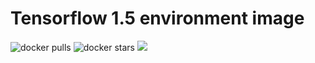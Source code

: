 # Tensorflow 1.5 environment image

![docker pulls](https://img.shields.io/docker/pulls/linkernetworks/tensorflow-15.svg) ![docker stars](https://img.shields.io/docker/stars/linkernetworks/tensorflow-15.svg) [![](https://images.microbadger.com/badges/image/linkernetworks/tensorflow-15.svg)](https://microbadger.com/images/linkernetworks/tensorflow-15 "linkernetworks/tensorflow-15 image metadata")
